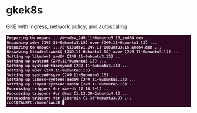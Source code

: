 # gkek8s
GKE with ingress, network policy, and autoscaling


![alt text](./images/screen1.jpg "Test image")
